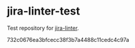# jira-linter-test

Test repository for [jira-linter].

[jira-linter]: https://github.com/btwrk/action-jira-linter
732c0676ea3bfcecc38f3b7a4488c11cedc4c97a
